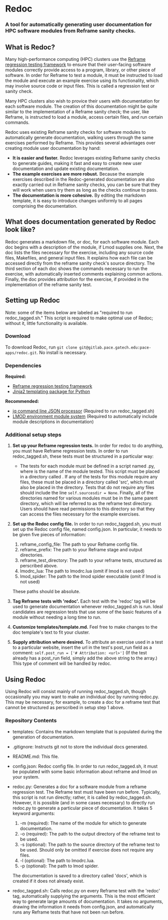 # Redoc

### A tool for automatically generating user documentation for HPC software modules from Reframe sanity checks.

## What is Redoc?

Many high-performance computing (HPC) clusters use the
[Reframe regression testing framework](https://reframe-hpc.readthedocs.io/en/stable/)
to ensure that their user-facing software modules correctly provide access to
a program, library, or other piece of software. In order for Reframe to test a module,
it must be instructed to load the module and execute an example exercise using its functionality,
which may involve source code or input files.
This is called a regression test or sanity check.

Many HPC clusters also wish to provice their users with documentation for each software module.
The creation of this documentation might be quite similar to the implementation of a Reframe
sanity check; the user, like Reframe, is instructed to load a module, access certain files,
and run certain commands.

Redoc uses existing Reframe sanity checks for software modules to automatically generate documentation,
walking users through the same exercises performed by Reframe.
This provides several advantages over creating module user documentation by hand:

- **It is easier and faster.** Redoc leverages existing Reframe sanity checks to generate guides,
    making it fast and easy to create new user documentation and update existing documentation.
- **The example exercises are more robust.** Because the example exercises described in the
    Redoc-generated documentation are also
    exactly carried out in Reframe sanity checks, you can be sure that they will work when users try them
    as long as the checks continue to pass.
- **The documentation is more cohesive.** By editing the markdown template,
    it is easy to introduce changes uniformly to all pages comprising the documentation.

## What does documentation generated by Redoc look like?

Redoc generates a markdown file, or doc, for each software module.
Each doc begins with a description of the module, if Lmod supplies one.
Next, the doc lists the files necessary for the exercise, including any
source code files, Makefiles, and general input files.
It explains how each file can be accessed directly from the reframe sanity check's source directory.
The third section of each doc shows the commands necessary to run the exercise,
with automatically inserted comments explaining common actions.
Finally, the doc provides attribution for the exercise, if provided in the implementation
of the reframe sanity test.

## Setting up Redoc

Note: some of the items below are labeled as "required to run redoc_tagged.sh."
This script is required to make optimal use of Redoc; without it, little
functionality is available.

### Download

To download Redoc, run
`git clone git@gitlab.pace.gatech.edu:pace-apps/redoc.git`. 
No install is necessary.

### Dependencies

**Required:**
- [Reframe regression testing framework](https://reframe-hpc.readthedocs.io/en/stable/)
- [Jinja2 templating package for Python](https://jinja.palletsprojects.com/en/2.11.x/)

**Recommended:**
- [jq command line JSON processor](https://stedolan.github.io/jq/) (Required
  to run redoc_tagged.sh)
- [LMOD environment module system](https://lmod.readthedocs.io/en/latest/) (Required
  to automatically include module descriptions in documentation)

### Additional setup steps

1. **Set up your Reframe regression tests.** In order for redoc to do anything,
   you must have Reframe regression tests. In order to run redoc_tagged.sh,
   these tests must be structured in a particular way:
    - The tests for each module must be defined in a script named <module>.py,
      where <module> is the name of the module tested. This script must be placed in
      a directory called <module>. If any of the tests for this module require
      any files, these must be placed in a directory called 'src', which
      must also be placed in the <module> directory. Tests that do not require
      any files should include the line `self.sourcesdir = None`.
      Finally, all of the directories named <module> for various modules must be
      in the same parent directory, which will be referred to as the reframe test directory.
      Users should have read permissions to this directory so that they can access the
      files necessary for the example exercises.

2. **Set up the Redoc config file.** In order to run redoc_tagged.sh,
   you must set up the Redoc config file, named config.json.
   In particular, it needs to be given five pieces of information:
    1. reframe_config_file: The path to your Reframe config file.
    2. reframe_prefix: The path to your Reframe stage and output directories.
    3. reframe_test_directory: The path to your reframe tests, structured
       as perscribed above.
    4. lmodrc_lua: The path to lmodrc.lua (omit if lmod is not used)
    5. lmod_spider: The path to the lmod spider executable (omit if lmod is not used)
   
   These paths should be absolute.

3. **Tag Reframe tests with 'redoc'.** Each test with the 'redoc' tag will be used
   to generate documentation whenever redoc_tagged.sh is run. Ideal candidates are regression
   tests that use some of the basic features of a module without needing a long time to run.
4. **Customize templates/template.md.** Feel free to make changes to the doc template's
   text to fit your cluster.
5. **Supply attribution where desired.** To attribute an exercise used in a test to a
   particular website, insert the url in the test's post_run field as a comment: 
   `self.post_run = ['# Attribution: <url>']` 
   (If the test already has a post_run field, simply add the above string to the array.)
   This type of comment will be handled by redoc.

## Using Redoc

Using Redoc will consist mainly of running redoc_tagged.sh, though occasionally you
may want to make an individual doc by running redoc.py. This may be necessary,
for example, to create a doc for a reframe test that cannot be structured
as perscribed in setup step 1 above.

### Repository Contents
- templates: Contains the markdown template that is populated during
  the generation of documentation.
- .gitignore: Instructs git not to store the individual docs generated.
- README.md: This file.
- config.json: Redoc config file. In order to run redoc_tagged.sh,
  it must be populated with some basic information about reframe and lmod on your system.
- redoc.py: Generates a doc for a software module from a reframe regression test.
  The Reframe test must have been run before.
  Typically, this script is not run directly; rather, it is called by redoc_tagged.sh.
  However, it is possible (and in some cases necessary) to directly run redoc.py
  to generate a particular piece of documentation. It takes 5 keyword arguments:
  1. -m (required): The name of the module for which to generate documentation.
  2. -o (required): The path to the output directory of the reframe test to be used.
  3. -s (optional): The path to the source directory of the reframe test to be used. Should only be omitted if exercise does not require any files.
  4. -l (optional): The path to lmodrc.lua.
  5. -p (optional): The path to lmod spider.
  
  The documentation is saved to a directory called 'docs', which is created if it does
  not already exist.
- redoc_tagged.sh: Calls redoc.py on every Reframe test with the 'redoc' tag, automatically
  supplying the arguments. This is the most efficient way to generate large amounts
  of documentation. It takes no arguments, drawing the information it needs from
  config.json, and automatically runs any Reframe tests that have not been run before.